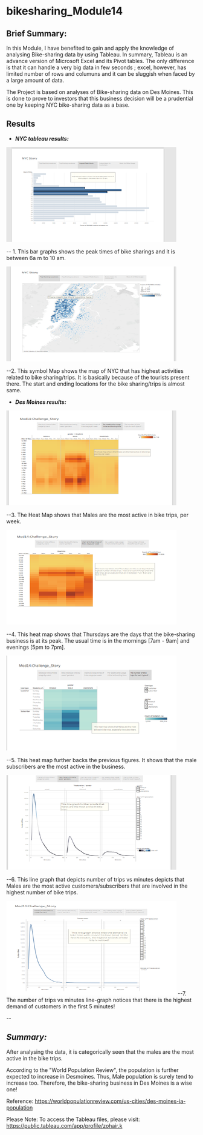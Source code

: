 # bikesharing_Module14

## **Brief Summary:** 

In this Module, I have benefited to gain and apply the knowledge of analysing Bike-sharing data by using Tableau. In summary, Tableau is an advance version of Microsoft Excel and its Pivot tables. The only difference is that it can handle a very big data in few seconds ; excel, however, has limited number of rows and columuns and it can be sluggish when faced by a large amount of data. 

The Project is based on analyses of Bike-sharing data on Des Moines. This is done to prove to investors that this business decision will be a prudential one by keeping NYC bike-sharing data as a base. 

## **Results**
- ***NYC tableau results:***

<img src="peaktimesNYC.PNG" width="450" height="250">

-- 1. This bar graphs shows the peak times of bike sharings and it is between 6a m to 10 am. 

<img src="tpsrtingloc.PNG" width="450" height="250">

--2. This symbol Map shows the map of NYC that has highest activities related to bike sharing/trips. It is basically because of the tourists present there. The start and ending locations for the bike sharing/trips is almost same. 


- ***Des Moines results:***

<img src="perweekly_gender_heatmap.PNG" width="450" height="250">

--3.  The Heat Map shows that Males are the most active in bike trips, per week. 

<img src="Start_Stop_time_heatmap.PNG" width="450" height="250">

--4. This heat map shows that Thursdays are the days that the bike-sharing business is at its peak. The usual time is in the mornings [7am - 9am] and evenings [5pm to 7pm]. 


<img src="usertypes_gender_weeklyheatmap.PNG" width="450" height="250">

--5. This heat map further backs the previous figures. It shows that the male subscribers are the most active in the business.

<img src="gender_related_line_graph.PNG" width="450" height="250">

--6. This line graph that depicts number of trips vs minutes depicts that Males are the most active customers/subscribers that are involved in the highest number of bike trips. 

<img src="numberofridesvsmingraph.PNG" width="450" height="250">
--7. The number of trips vs minutes line-graph notices that there is the highest demand of customers in the first 5 minutes! 




--


## ***Summary:***

After analysing the data, it is categorically seen that the males are the most active in the bike trips. 

According to the "World Population Review",
the population is further expected to increase in Desmoines. Thus, Male population is surely tend to increase too. Therefore, the bike-sharing business in Des Moines is a wise one!

Reference: https://worldpopulationreview.com/us-cities/des-moines-ia-population



Please Note: To access the Tableau files, please visit: https://public.tableau.com/app/profile/zohair.k
